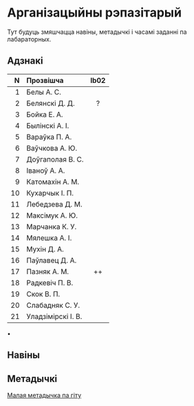 # Арганізацыйны рэпазітарый

Тут будуць змяшчацца навіны, метадычкі і часамі заданні па лабараторных.

## Адзнакі


|N  |Прозвішча         |lb02|
|--:|:-----------------|:--:|
|  1|Белы А. С.        |  |
|  2|Белянскі Д. Д.    |? |
|  3|Бойка Е. А.       |  |
|  4|Былінскі А. І.    |  |
|  5|Вараўка П. А.     |  |
|  6|Ваўчкова А. Ю.    |  |
|  7|Доўгаполая В. С.  |  |
|  8|Іваноў А. А.      |  |
|  9|Катомахін А. М.   |  |
| 10|Кухарчык І. П.    |  |
| 11|Лебедзева Д. М.   |  |
| 12|Максімук А. Ю.    |  |
| 13|Марчанка К. У.    |  |
| 14|Мялешка А. І.     |  |
| 15|Мухін Д. А.       |  |
| 16|Паўлавец Д. А.    |  |
| 17|Пазняк А. М.      |++|
| 18|Радкевіч П. В.    |  |
| 19|Скок В. П.        |  |
| 20|Слабадняк С. У.   |  |
| 21|Уладзімірскі І. В.|  |

•

## Навіны


## Метадычкі
[Малая метадычка па гіту](https://github.com/BSU2013gr4Lego/Example/releases/download/gitPdf/AboutGit.pdf)
